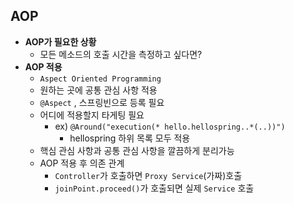 ## AOP

- **AOP가 필요한 상황**
  - 모든 메소드의 호출 시간을 측정하고 싶다면?
- **AOP 적용**
  - `Aspect Oriented Programming`
  - 원하는 곳에 공통 관심 사항 적용
  - `@Aspect` , 스프링빈으로 등록 필요
  - 어디에 적용할지 타게팅 필요
    - ex) `@Around("execution(* hello.hellospring..*(..))")`
      - hellospring 하위 목록 모두 적용
  - 핵심 관심 사항과 공통 관심 사항을 깔끔하게 분리가능
  - AOP 적용 후 의존 관계
    - `Controller`가 호출하면 `Proxy Service`(가짜)호출
    - `joinPoint.proceed()`가 호출되면 실제 `Service` 호출